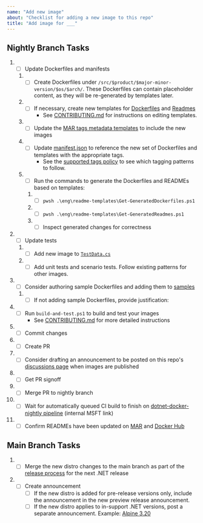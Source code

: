 ```yaml
---
name: "Add new image"
about: "Checklist for adding a new image to this repo"
title: "Add image for ___"
---
```


## Nightly Branch Tasks

1. - [ ] Update Dockerfiles and manifests
    1. - [ ] Create Dockerfiles under
        `/src/$product/$major-minor-version/$os/$arch/`. These Dockerfiles can contain placeholder
        content, as they will be re-generated by templates later.
    1. - [ ] If necessary, create new templates for [Dockerfiles](https://github.com/dotnet/dotnet-docker/tree/nightly/eng/dockerfile-templates)
        and [Readmes](https://github.com/dotnet/dotnet-docker/tree/nightly/eng/readme-templates)
            - See [CONTRIBUTING.md](https://github.com/dotnet/dotnet-docker/tree/nightly/CONTRIBUTING.md#editing-dockerfiles)
        for instructions on editing templates.
    1. - [ ] Update the [MAR tags metadata templates](https://github.com/dotnet/dotnet-docker/tree/nightly/eng/mcr-tags-metadata-templates)
        to include the new images
    1. - [ ] Update [manifest.json](https://github.com/dotnet/dotnet-docker/blob/nightly/manifest.json)
        to reference the new set of Dockerfiles and templates with the appropriate tags.
            - See the [supported tags policy](https://github.com/dotnet/dotnet-docker/blob/nightly/documentation/supported-tags.md)
          to see which tagging patterns to follow.
    1. - [ ] Run the commands to generate the Dockerfiles and READMEs based on templates:
        1. - [ ] `pwsh .\eng\readme-templates\Get-GeneratedDockerfiles.ps1`
        1. - [ ] `pwsh .\eng\readme-templates\Get-GeneratedReadmes.ps1`
        1. - [ ] Inspect generated changes for correctness
1. - [ ] Update tests
    1. - [ ] Add new image to [`TestData.cs`](https://github.com/dotnet/dotnet-docker/blob/nightly/tests/Microsoft.DotNet.Docker.Tests/TestData.cs)
    1. - [ ] Add unit tests and scenario tests. Follow existing patterns for other images.
1. - [ ] Consider authoring sample Dockerfiles and adding them to [samples](https://github.com/dotnet/dotnet-docker/tree/main/samples)
    1. - [ ] If not adding sample Dockerfiles, provide justification:
1. - [ ] Run `build-and-test.ps1` to build and test your images
        - See [CONTRIBUTING.md](https://github.com/dotnet/dotnet-docker/tree/nightly/CONTRIBUTING.md#editing-dockerfiles) for more detailed instructions
1. - [ ] Commit changes
1. - [ ] Create PR
1. - [ ] Consider drafting an announcement to be posted on this repo's [discussions page](https://github.com/dotnet/dotnet-docker/discussions)
    when images are published
1. - [ ] Get PR signoff
1. - [ ] Merge PR to nightly branch
1. - [ ] Wait for automatically queued CI build to finish on [dotnet-docker-nightly pipeline](https://dev.azure.com/dnceng/internal/_build?definitionId=359) (internal MSFT link)
1. - [ ] Confirm READMEs have been updated on [MAR](https://mcr.microsoft.com/en-us/catalog?search=dotnet) and [Docker Hub](https://hub.docker.com/r/microsoft/dotnet)

## Main Branch Tasks

1. - [ ] Merge the new distro changes to the main branch as part of the
     [release process](https://github.com/dotnet/release/blob/main/.github/ISSUE_TEMPLATE/dotnet-docker-servicing-release.md)
     for the next .NET release
1. - [ ] Create announcement
      - [ ] If the new distro is added for pre-release versions only, include the announcement in the new preview release announcement.
      - [ ] If the new distro applies to in-support .NET versions, post a separate announcement. Example: [Alpine 3.20](https://github.com/dotnet/dotnet-docker/discussions/5556)
